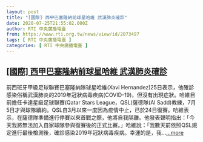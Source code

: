 ```yaml
---
layout: post
title: "[國際] 西甲巴塞隆納前球星哈維 武漢肺炎確診"
date: 2020-07-25T21:55:02.000Z
author: RTI 中央廣播電臺
from: https://www.rti.org.tw/news/view/id/2073497
tags: [ RTI 中央廣播電臺 ]
categories: [ RTI 中央廣播電臺 ]
---
```

<!--1595714102000-->
[[國際] 西甲巴塞隆納前球星哈維 武漢肺炎確診](https://www.rti.org.tw/news/view/id/2073497)
------

<div>
前西班牙甲級足球聯賽巴塞隆納隊球星哈維(Xavi Hernandez)25日表示，他確診感染俗稱武漢肺炎的2019年冠狀病毒疾病(COVID-19)，但沒有出現症狀。哈維目前擔任卡達星級足球聯賽(Qatar Stars League，QSL)薩德隊(Al Sadd)教練，7月5日才與球隊續約。QSL自3月以來一度因為疫情中止，已於24日復賽。哈維表示，在薩德隊準備進行停賽以來首戰之際，他將自我隔離。他發表聲明指出：「今天我將無法加入自家球隊參與復賽後的正式比賽。」哈維說：「我數天前依照QSL規定進行最後檢測後，確診感染2019年冠狀病毒疾病。幸運的是，我...<a target="_blank" href="https://www.rti.org.tw/news/view/id/2073497">...more</a>
</div>
